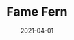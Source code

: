 ---
description: "Pattern%3A%20Fame%20%7C%20Color%3A%20Fern%20%7C%20Width%3A%2054%u201D%20%7C%20Content%3A%20100%25%20Polyester%20%7C%20Abrasion%3A%2050%2C000%20Double%20Rubs%20-%20Wyzenbeek%20Method%20%7C%20Repeat%3A%20N/A%20%7C%20Finish%3A%20INCASE%20by%20CRYPTON%20%7C%20Flammability%3A%20NFPA%20260%2C%20UFAC%20Class%201%2C%20CAL%20117%20%7C%20Applications%3A%20Contract%20/%20Hospitality%2C%20Residential%20%7C%20"
tags: 
  - "Lark Fontaine"
  - "Fame"
  - "Textiles"
image_primary: "img/Fern_large.jpg"
href: "https://www.larkfontaine.com/collections/textiles/products/fame-fern"
designer: "Lark Fontaine"
title: "Fame Fern"
category: "Textiles"
subtitle: ""
manufacturer: "Lark Fontaine"
slug: "/manufacturers/lark-fontaine/textiles/lark-fontaine-fame-fern"
date: "2021-04-01"
---